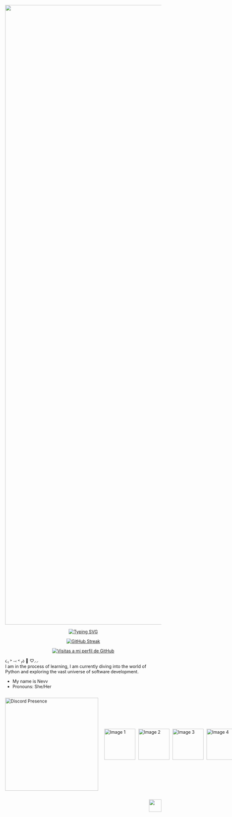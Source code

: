 
<p align="center">
  <img src="https://github.com/user-attachments/assets/61c948ac-cf82-4648-9b69-9601e9b63a79" width="2000" />
</p>


<p align="center">
  <a href="https://git.io/typing-svg">
    <img src="https://readme-typing-svg.demolab.com?font=Fira+Code&pause=1000&color=f8bab9&center=true&vCenter=true&width=800&separator=%3C&lines=package+goddrinksjava;%3Cpublic+class+GodDrinksJava+%7B%3Cpublic+static+void+main(String%5B%5D+args)+%7B%3C//Simulations+start...%3Cme.toggleCurrent();%3Cme.canSee(false);%3Cme.addFeeling(%22dizzy%22);%3Cworld.timeTravelForTwo(%22AD%22%2C+617%2C+me%2C+you);%3Cworld.unite(me%2C+you);%3Cme.escape(world);%3Cworld.execute(me);%7D%7D" alt="Typing SVG" />
  </a>
</p>

<p align="center">
  <a href="https://git.io/streak-stats">
    <img src="https://streak-stats.demolab.com?user=nevxah&hide_border=true&locale=es&ring=F8BAB9&stroke=F8BAB9&currStreakNum=F8BAB9&dates=F8BAB9&excludeDaysLabel=F8BAB9&sideLabels=F8BAB9&fire=F8BAB9&currStreakLabel=F8BAB9&sideNums=F8BAB9&border=FFFFFF&background=EB545400" alt="GitHub Streak" />
  </a>
</p>

<p align="center">
  <a href="https://github.com/nevxah">
    <img src="https://komarev.com/ghpvc/?username=nevxah&abbreviated=true&color=f8bab9&style=flat" alt="Visitas a mi perfil de GitHub" />
  </a>
</p>

 
૮₍ ˃ ⤙ ˂ ₎ა 🌸  ♡⸝⸝             
I am in the process of learning, I am currently diving into the world of Python and exploring the vast universe of software development.

- My name is Nevv 
- Pronouns: She/Her

<div style="display: flex; align-items: center;">
  <p style="margin-right: 20px;">
    <a href="https://discord.com/users/1196143355151790281">
      <img src="https://lanyard.cnrad.dev/api/1196143355151790281?theme=light&bg=f8bab9&hideTimestamp=true&animated=false&hideDiscrim=true&borderRadius=30px&idleMessage=Probably%20doing%20something%20else" alt="Discord Presence" width="300" />
    </a>
  </p>
  <div style="display: flex;">
    <img src="https://i.pinimg.com/564x/9c/72/a2/9c72a2de84c455260c8702536f5f9e68.jpg" alt="Image 1" width="100" style="margin-right: 10px;" />
    <img src="https://i.pinimg.com/564x/94/0f/26/940f2671757e97aa07bd00822eac6b7a.jpg" alt="Image 2" width="100" style="margin-right: 10px;" />
    <img src="https://i.pinimg.com/736x/fd/1b/fa/fd1bfae57f725f4b28af0db85dd96d23.jpg" alt="Image 3" width="100" style="margin-right: 10px;" />
    <img src="https://i.pinimg.com/736x/27/2d/0b/272d0bac7af1aa22a55807ba1a0ae1a8.jpg" alt="Image 4" width="100" />
  </div>
</div>


<p align="right">
    <img src="https://github.com/user-attachments/assets/18885ff8-5e2a-4086-8492-fc5b8d98b68a" width="40" />
  </a>
</p>

